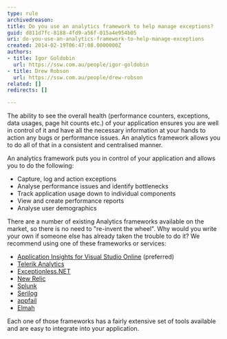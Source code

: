```yaml
---
type: rule
archivedreason: 
title: Do you use an analytics framework to help manage exceptions?
guid: d811d7fc-8188-4fd9-a56f-015a4e954b05
uri: do-you-use-an-analytics-framework-to-help-manage-exceptions
created: 2014-02-19T06:47:08.0000000Z
authors:
- title: Igor Goldobin
  url: https://ssw.com.au/people/igor-goldobin
- title: Drew Robson
  url: https://ssw.com.au/people/drew-robson
related: []
redirects: []

---
```


The ability to see the overall health (performance counters, exceptions, data usages, page hit counts etc.) of your application ensures you are well in control of it and have all the necessary information at your hands to action any bugs or performance issues. An analytics framework allows you to do all of that in a consistent and centralised manner.  
<!--endintro-->
 An analytics framework puts you in control of your application and allows you to do the following:  

* Capture, log and action exceptions
* Analyse performance issues and identify bottlenecks
* Track application usage down to individual components
* View and create performance reports
* Analyse user demographics


There are a number of existing Analytics frameworks available on the market, so there is no need to "re-invent the wheel". Why would you write your own if someone else has already taken the trouble to do it? We recommend using one of these frameworks or services:



* [Application Insights for Visual Studio Online](/rules-to-better-application-insights-for-visual-studio-online) (preferred)
* [Telerik Analytics](http&#58;//www.telerik.com/analytics)
* [Exceptionless.NET](http&#58;//exceptionless.com/)
* [New Relic](https&#58;//docs.newrelic.com/docs/dotnet/the-net-agent-api)
* [Splunk](http&#58;//www.splunk.com/)
* [Serilog](http&#58;//serilog.net/)
* [appfail](http&#58;//appfail.net/)
* [Elmah](http&#58;//www.nuget.org/packages/ELMAH)


Each one of those frameworks has a fairly extensive set of tools available and are easy to integrate into your application.
